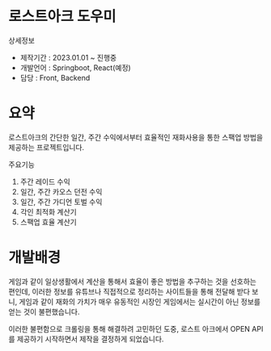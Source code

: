 # 로스트아크 도우미
상세정보
+ 제작기간 : 2023.01.01 ~ 진행중
+ 개발언어 : Springboot, React(예정)
+ 담당 : Front, Backend

# 요약
로스트아크의 간단한 일간, 주간 수익에서부터 효율적인 재화사용을 통한 스팩업 방법을 제공하는 프로젝트입니다.

주요기능
1. 주간 레이드 수익
2. 일간, 주간 카오스 던전 수익
3. 일간, 주간 가디언 토벌 수익
4. 각인 최적화 계산기
5. 스팩업 효율 계산기

# 개발배경

게임과 같이 일상생활에서 계산을 통해서 효율이 좋은 방법을 추구하는 것을 선호하는 편인데, 이러한 정보를 유튜브나 직접적으로 정리하는 사이트들을 통해 전달해 받다 보니,
게임과 같이 재화의 가치가 매우 유동적인 시장인 게임에서는 실시간이 아닌 정보를 얻는 것이 불편했습니다. 

이러한 불편함으로 크롤링을 통해 해결하려 고민하던 도중, 로스트 아크에서 OPEN API를 제공하기 시작하면서 제작을 결정하게 되었습니다.